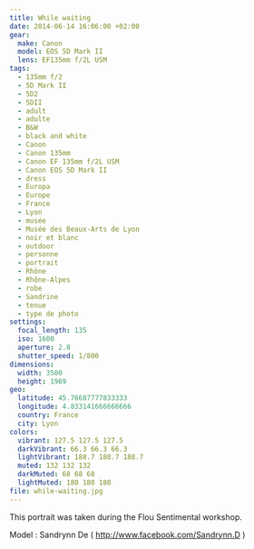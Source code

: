 ```yaml
---
title: While waiting
date: 2014-06-14 16:06:00 +02:00
gear:
  make: Canon
  model: EOS 5D Mark II
  lens: EF135mm f/2L USM
tags:
  - 135mm f/2
  - 5D Mark II
  - 5D2
  - 5DII
  - adult
  - adulte
  - B&W
  - black and white
  - Canon
  - Canon 135mm
  - Canon EF 135mm f/2L USM
  - Canon EOS 5D Mark II
  - dress
  - Europa
  - Europe
  - France
  - Lyon
  - musée
  - Musée des Beaux-Arts de Lyon
  - noir et blanc
  - outdoor
  - personne
  - portrait
  - Rhône
  - Rhône-Alpes
  - robe
  - Sandrine
  - tenue
  - type de photo
settings:
  focal_length: 135
  iso: 1600
  aperture: 2.8
  shutter_speed: 1/800
dimensions:
  width: 3500
  height: 1969
geo:
  latitude: 45.76687777833333
  longitude: 4.833141666666666
  country: France
  city: Lyon
colors:
  vibrant: 127.5 127.5 127.5
  darkVibrant: 66.3 66.3 66.3
  lightVibrant: 188.7 188.7 188.7
  muted: 132 132 132
  darkMuted: 68 68 68
  lightMuted: 180 180 180
file: while-waiting.jpg
---
```


This portrait was taken during the Flou Sentimental workshop.

Model : Sandrynn De ( http://www.facebook.com/Sandrynn.D )
